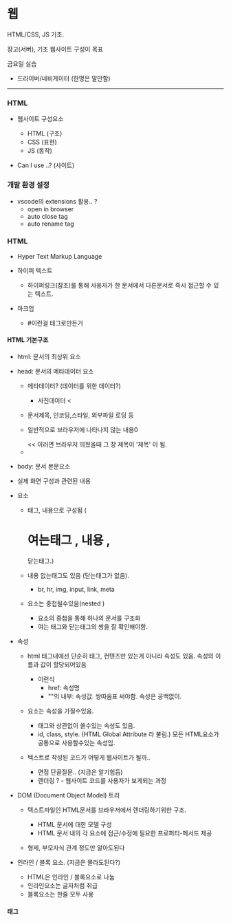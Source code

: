 # 웹

HTML/CSS, JS 기초.

장고(서버), 기초 웹사이트 구성이 목표



금요일 실습

- 드라이버/네비게이터 (한명은 말만함)

***



### HTML

- 웹사이트 구성요소
  - HTML (구조)
  - CSS (표현)
  - JS (동작)



- Can I use ..? (사이트)



### 개발 환경 설정

- vscode의 extensions 활용.. ?
  - open in browser
  - auto close tag
  - auto rename tag



### HTML

- Hyper Text Markup Language

- 하이퍼 텍스트
  - 하이퍼링크(참조)를 통해 사용자가 한 문서에서 다른문서로 즉시 접근할 수 있는 텍스트.
- 마크업
  - #이런걸 태그로만든거





#### HTML 기본구조

- html: 문서의 최상위 요소

- head: 문서의 메타데이터 요소

  - 메타데이터? (데이터를 위한 데이터?) 

    - 사진데이터 <

  - 문서제목, 인코딩,스타일, 외부파일 로딩 등

  - 일반적으로 브라우저에 나타나지 않는 내용0

    <title> 제목 </title> << 이러면 브라우저 띄웠을때 그 창 제목이 '제목' 이 됨.

  - <meta> 

- body: 문서 본문요소

- 실제 화면 구성과 관련된 내용



- 요소

  - 태그, 내용으로 구성됨 (<h1>  여는태그 , 내용 , </h1> 닫는태그.)

  - 내용 없는태그도 있음 (닫는태그가 없음).

    - br, hr, img, input, link, meta

  - 요소는 중첩될수있음(nested )

    - 요소의 중첩을 통해 하나의 문서를 구조화
    - 여는 태그와 닫는태그의 쌍을 잘 확인해야함.

    

- 속성

  - html 태그내에선 단순히 태그, 컨텐츠만 있는게 아니라 속성도 있음. 속성의 이름과 값이 할당되어있음
    - <a href="https://google.com"></a> 이런식
      - href: 속성명 
      - ""의 내부: 속성값. 쌍따옴표 써야함. 속성은 공백없이.
  - 요소는 속성을 가질수있음. 
    - 태그와 상관없이 쓸수있는 속성도 있음.
    - id, class, style. (HTML Global Attribute 라 불림.) 모든 HTML요소가 공통으로 사용할수있는 속성임.

  

  

  - 텍스트로 작성된 코드가 어떻게 웹사이트가 될까..
    - 면접 단골질문.. (지금은 알기힘듬)
    - 렌더링 ? - 웹사이트 코드를 사용자가 보게되는 과정



- DOM (Document Object Model) 트리

  - 텍스트파일인 HTML문서를 브라우저에서 렌더링하기위한 구조.
    - HTML 문서에 대한 모델 구성
    - HTML 문서 내의 각 요소에 접근/수정에 필요한 프로퍼티-메서드 제공

  - 형제, 부모자식 관계 정도만 알아도된다



- 인라인 / 블록 요소. (지금은 몰라도된다?)
  - HTML은 인라인 / 블록요소로 나눔
  - 인라인요소는 글자처럼 취급
  - 블록요소는 한줄 모두 사용 





#### 태그

